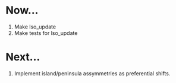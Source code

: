 Now...
======

1.  Make lso_update
1.  Make tests for lso_update

Next...
=======

1.  Implement island/peninsula assymmetries as preferential shifts.
